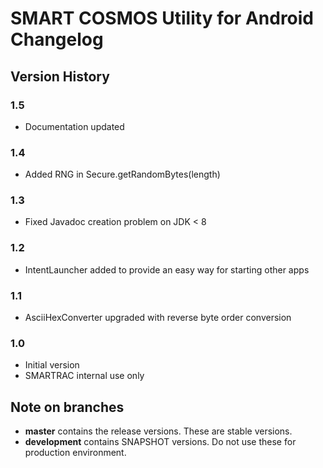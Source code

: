 # SMART COSMOS Utility for Android Changelog

## Version History

### 1.5

 - Documentation updated

### 1.4

 - Added RNG in Secure.getRandomBytes(length)

### 1.3

 - Fixed Javadoc creation problem on JDK < 8

### 1.2

 - IntentLauncher added to provide an easy way for starting other apps

### 1.1

 - AsciiHexConverter upgraded with reverse byte order conversion

### 1.0

 - Initial version
 - SMARTRAC internal use only

## Note on branches

 - **master** contains the release versions. These are stable versions.
 - **development** contains SNAPSHOT versions. Do not use these for production environment. 
